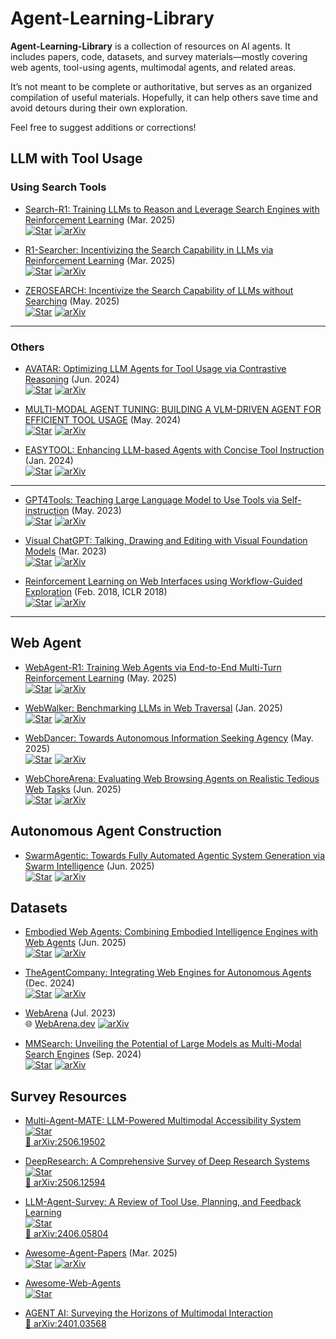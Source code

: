 # Agent-Learning-Library

**Agent-Learning-Library** is a collection of resources on AI agents.
It includes papers, code, datasets, and survey materials—mostly covering web agents, tool-using agents, multimodal agents, and related areas.

It’s not meant to be complete or authoritative, but serves as an organized compilation of useful materials.
Hopefully, it can help others save time and avoid detours during their own exploration.

Feel free to suggest additions or corrections!

## LLM with Tool Usage

### Using Search Tools

+ [Search-R1: Training LLMs to Reason and Leverage Search Engines with Reinforcement Learning](https://arxiv.org/pdf/2503.09516) (Mar. 2025)  
  [![Star](https://img.shields.io/github/stars/PeterGriffinJin/Search-R1.svg?style=social)](https://github.com/PeterGriffinJin/Search-R1) [![arXiv](https://img.shields.io/badge/arXiv-b31b1b.svg)](https://arxiv.org/abs/2503.09516)

+ [R1-Searcher: Incentivizing the Search Capability in LLMs via Reinforcement Learning](https://arxiv.org/pdf/2503.05592) (Mar. 2025)  
  [![Star](https://img.shields.io/github/stars/RUCAIBox/R1-Searcher.svg?style=social)](https://github.com/RUCAIBox/R1-Searcher) [![arXiv](https://img.shields.io/badge/arXiv-b31b1b.svg)](https://arxiv.org/abs/2503.05592)

+ [ZEROSEARCH: Incentivize the Search Capability of LLMs without Searching](https://arxiv.org/pdf/2505.04588) (May. 2025)  
  [![Star](https://img.shields.io/github/stars/Alibaba-NLP/ZeroSearchz.svg?style=social)](https://github.com/Alibaba-NLP/ZeroSearch) [![arXiv](https://img.shields.io/badge/arXiv-b31b1b.svg)](https://arxiv.org/abs/2505.04588)

---

### Others

+ [AVATAR: Optimizing LLM Agents for Tool Usage via Contrastive Reasoning](https://arxiv.org/pdf/2406.11200) (Jun. 2024)  
  [![Star](https://img.shields.io/github/stars/zou-group/avatar.svg?style=social)](https://github.com/zou-group/avatar) [![arXiv](https://img.shields.io/badge/arXiv-b31b1b.svg)](https://arxiv.org/abs/2406.11200)

+ [MULTI-MODAL AGENT TUNING: BUILDING A VLM-DRIVEN AGENT FOR EFFICIENT TOOL USAGE](https://arxiv.org/pdf/2412.15606) (May. 2024)  
  [![Star](https://img.shields.io/github/stars/mat-agent/MAT-Agent.svg?style=social)](https://github.com/mat-agent/MAT-Agent) [![arXiv](https://img.shields.io/badge/arXiv-b31b1b.svg)](https://arxiv.org/abs/2412.15606)

+ [EASYTOOL: Enhancing LLM-based Agents with Concise Tool Instruction](https://arxiv.org/pdf/2401.06201) (Jan. 2024)  
  [![Star](https://img.shields.io/github/stars/microsoft/JARVIS.svg?style=social)](https://github.com/microsoft/JARVIS/tree/main/easytool) [![arXiv](https://img.shields.io/badge/arXiv-b31b1b.svg)](https://arxiv.org/abs/2401.06201)

---

+ [GPT4Tools: Teaching Large Language Model to Use Tools via Self-instruction](https://arxiv.org/pdf/2305.18752) (May. 2023)  
  [![Star](https://img.shields.io/github/stars/AILab-CVC/GPT4Tools.svg?style=social)](https://github.com/AILab-CVC/GPT4Tools) [![arXiv](https://img.shields.io/badge/arXiv-b31b1b.svg)](https://arxiv.org/abs/2305.18752)

+ [Visual ChatGPT: Talking, Drawing and Editing with Visual Foundation Models](https://arxiv.org/pdf/2303.04671) (Mar. 2023)  
  [![Star](https://img.shields.io/github/stars/chenfei-wu/TaskMatrix.svg?style=social)](https://github.com/chenfei-wu/TaskMatrix) [![arXiv](https://img.shields.io/badge/arXiv-b31b1b.svg)](https://arxiv.org/abs/2303.04671)

+ [Reinforcement Learning on Web Interfaces using Workflow-Guided Exploration](https://arxiv.org/abs/1802.08802) (Feb. 2018, ICLR 2018)  
  [![Star](https://img.shields.io/github/stars/stanfordnlp/wge.svg?style=social)](https://github.com/stanfordnlp/wge) [![arXiv](https://img.shields.io/badge/arXiv-b31b1b.svg)](https://arxiv.org/abs/1802.08802)

---

## Web Agent


+ [WebAgent-R1: Training Web Agents via End-to-End Multi-Turn Reinforcement Learning](https://arxiv.org/pdf/2505.16421) (May. 2025)  
  [![Star](https://img.shields.io/github/stars/weizhepei/WebAgent-R1.svg?style=social)](https://github.com/weizhepei/WebAgent-R1) [![arXiv](https://img.shields.io/badge/arXiv-b31b1b.svg)](https://arxiv.org/abs/2505.16421)


+ [WebWalker: Benchmarking LLMs in Web Traversal](https://arxiv.org/pdf/2501.07572) (Jan. 2025)  
  [![Star](https://img.shields.io/github/stars/Alibaba-NLP/WebAgent.svg?style=social)](https://github.com/Alibaba-NLP/WebAgent) [![arXiv](https://img.shields.io/badge/arXiv-b31b1b.svg)](https://arxiv.org/abs/2501.07572)


+ [WebDancer: Towards Autonomous Information Seeking Agency](https://arxiv.org/pdf/2505.22648) (May. 2025)  
  [![Star](https://img.shields.io/github/stars/Alibaba-NLP/WebAgent.svg?style=social)](https://github.com/Alibaba-NLP/WebAgent) [![arXiv](https://img.shields.io/badge/arXiv-b31b1b.svg)](https://arxiv.org/abs/2505.22648)


+ [WebChoreArena: Evaluating Web Browsing Agents on Realistic Tedious Web Tasks](https://arxiv.org/pdf/2506.01952) (Jun. 2025)  
  [![Star](https://img.shields.io/github/stars/WebChoreArena/WebChoreArena.svg?style=social)](https://github.com/WebChoreArena/WebChoreArena) [![arXiv](https://img.shields.io/badge/arXiv-b31b1b.svg)](https://arxiv.org/abs/2506.01952)


## Autonomous Agent Construction

+ [SwarmAgentic: Towards Fully Automated Agentic System Generation via Swarm Intelligence](https://arxiv.org/pdf/2506.15672) (Jun. 2025)  
  [![Star](https://img.shields.io/github/stars/YaoZ720/SwarmAgenticCode.svg?style=social)](https://github.com/YaoZ720/SwarmAgenticCode) [![arXiv](https://img.shields.io/badge/arXiv-b31b1b.svg)](https://arxiv.org/abs/2506.15672)


## Datasets

+ [Embodied Web Agents: Combining Embodied Intelligence Engines with Web Agents](https://arxiv.org/pdf/2506.15677) (Jun. 2025)  
  [![Star](https://img.shields.io/github/stars/Embodied-Web-Agent/Embodied-Web-Agent.svg?style=social)](https://github.com/Embodied-Web-Agent/Embodied-Web-Agent) [![arXiv](https://img.shields.io/badge/arXiv-b31b1b.svg)](https://arxiv.org/abs/2506.15677)

+ [TheAgentCompany: Integrating Web Engines for Autonomous Agents](https://arxiv.org/pdf/2412.14161) (Dec. 2024)  
  [![Star](https://img.shields.io/github/stars/TheAgentCompany/TheAgentCompany.svg?style=social)](https://github.com/TheAgentCompany/TheAgentCompany) [![arXiv](https://img.shields.io/badge/arXiv-b31b1b.svg)](https://arxiv.org/abs/2412.14161)

+ [WebArena](https://arxiv.org/pdf/2307.13854) (Jul. 2023)  
  🌐 [WebArena.dev](https://webarena.dev/) [![arXiv](https://img.shields.io/badge/arXiv-b31b1b.svg)](https://arxiv.org/abs/2307.13854)

+ [MMSearch: Unveiling the Potential of Large Models as Multi-Modal Search Engines](https://arxiv.org/pdf/2409.12959) (Sep. 2024)  
  [![Star](https://img.shields.io/github/stars/CaraJ7/MMSearch.svg?style=social)](https://github.com/CaraJ7/MMSearch) [![arXiv](https://img.shields.io/badge/arXiv-b31b1b.svg)](https://arxiv.org/abs/2409.12959)


## Survey Resources
+ [Multi-Agent-MATE: LLM-Powered Multimodal Accessibility System](https://github.com/AlgazinovAleksandr/Multi-Agent-MATE)  
  [![Star](https://img.shields.io/github/stars/AlgazinovAleksandr/Multi-Agent-MATE.svg?style=social)](https://github.com/AlgazinovAleksandr/Multi-Agent-MATE)  
  [📄 arXiv:2506.19502](https://arxiv.org/abs/2506.19502)

+ [DeepResearch: A Comprehensive Survey of Deep Research Systems](https://github.com/scienceaix/deepresearch)  
  [![Star](https://img.shields.io/github/stars/scienceaix/deepresearch.svg?style=social)](https://github.com/scienceaix/deepresearch)  
  [📄 arXiv:2506.12594](https://arxiv.org/abs/2506.12594)  

+ [LLM-Agent-Survey: A Review of Tool Use, Planning, and Feedback Learning](https://github.com/xinzhel/LLM-Agent-Survey)  
  [![Star](https://img.shields.io/github/stars/xinzhel/LLM-Agent-Survey.svg?style=social)](https://github.com/xinzhel/LLM-Agent-Survey)  
  [📄 arXiv:2406.05804](https://arxiv.org/abs/2406.05804)

+ [Awesome-Agent-Papers](https://arxiv.org/pdf/2503.21460) (Mar. 2025)  
  [![Star](https://img.shields.io/github/stars/luo-junyu/Awesome-Agent-Papers.svg?style=social)](https://github.com/luo-junyu/Awesome-Agent-Papers) [![arXiv](https://img.shields.io/badge/arXiv-b31b1b.svg)](https://arxiv.org/abs/2503.21460)

+ [Awesome-Web-Agents](https://github.com/steel-dev/awesome-web-agents)  
  [![Star](https://img.shields.io/github/stars/steel-dev/awesome-web-agents.svg?style=social)](https://github.com/steel-dev/awesome-web-agents)

+ [AGENT AI: Surveying the Horizons of Multimodal Interaction](https://arxiv.org/abs/2401.03568)  
  [📄 arXiv:2401.03568](https://arxiv.org/abs/2401.03568)


